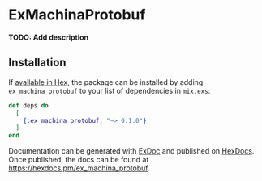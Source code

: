 # ExMachinaProtobuf

**TODO: Add description**

## Installation

If [available in Hex](https://hex.pm/docs/publish), the package can be installed
by adding `ex_machina_protobuf` to your list of dependencies in `mix.exs`:

```elixir
def deps do
  [
    {:ex_machina_protobuf, "~> 0.1.0"}
  ]
end
```

Documentation can be generated with [ExDoc](https://github.com/elixir-lang/ex_doc)
and published on [HexDocs](https://hexdocs.pm). Once published, the docs can
be found at <https://hexdocs.pm/ex_machina_protobuf>.

